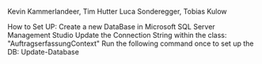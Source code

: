 Kevin Kammerlandeer, Tim Hutter Luca Sonderegger, Tobias Kulow

How to Set UP:
Create a new DataBase in Microsoft SQL Server Management Studio
Update the Connection String within the class: "AuftragserfassungContext"
Run the following command once to set up the DB: Update-Database
